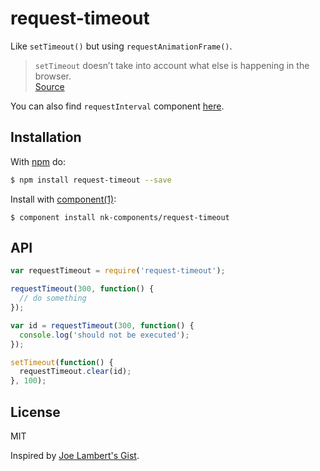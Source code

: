# request-timeout

Like `setTimeout()` but using `requestAnimationFrame()`.

> `setTimeout` doesn’t take into account what else is happening in the browser.  
> [Source](http://creativejs.com/resources/requestanimationframe/)

You can also find `requestInterval` component [here](https://github.com/nk-components/request-interval).

## Installation

With [npm](http://npmjs.org) do:

```bash
$ npm install request-timeout --save
```

Install with [component(1)](http://component.io):

```
$ component install nk-components/request-timeout
```

## API

```js
var requestTimeout = require('request-timeout');

requestTimeout(300, function() {
  // do something
});

var id = requestTimeout(300, function() {
  console.log('should not be executed');
});

setTimeout(function() {
  requestTimeout.clear(id);
}, 100);
```

## License

MIT

Inspired by [Joe Lambert's Gist](https://gist.github.com/joelambert/1002116#file-requesttimeout-js).
